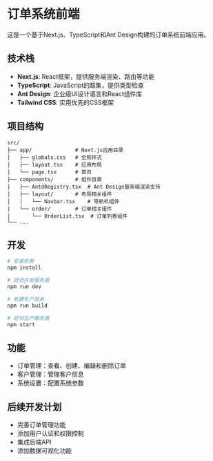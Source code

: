 # 订单系统前端

这是一个基于Next.js、TypeScript和Ant Design构建的订单系统前端应用。

## 技术栈

- **Next.js**: React框架，提供服务端渲染、路由等功能
- **TypeScript**: JavaScript的超集，提供类型检查
- **Ant Design**: 企业级UI设计语言和React组件库
- **Tailwind CSS**: 实用优先的CSS框架

## 项目结构

```
src/
├── app/              # Next.js应用目录
│   ├── globals.css   # 全局样式
│   ├── layout.tsx    # 应用布局
│   └── page.tsx      # 首页
├── components/       # 组件目录
│   ├── AntdRegistry.tsx  # Ant Design服务端渲染支持
│   ├── layout/       # 布局相关组件
│   │   └── Navbar.tsx    # 导航栏组件
│   └── order/        # 订单相关组件
│       └── OrderList.tsx  # 订单列表组件
└── ...
```

## 开发

```bash
# 安装依赖
npm install

# 启动开发服务器
npm run dev

# 构建生产版本
npm run build

# 启动生产服务器
npm start
```

## 功能

- 订单管理：查看、创建、编辑和删除订单
- 客户管理：管理客户信息
- 系统设置：配置系统参数

## 后续开发计划

- 完善订单管理功能
- 添加用户认证和权限控制
- 集成后端API
- 添加数据可视化功能
